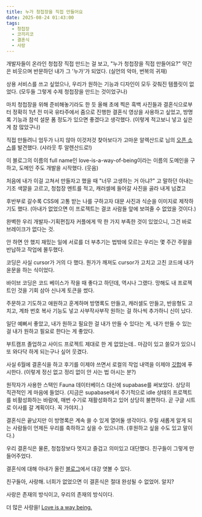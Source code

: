 ```yaml
---
title: 누가 청첩장을 직접 만들어요
date: 2025-08-24 01:43:00
tags:
  - 청첩장
  - 코끼리코
  - 결혼식
  - 사랑
---
```


개발자들이 온라인 청첩장 직접 만드는 걸 보고,
"누가 청첩장을 직접 만들어요?"
약간은 비웃으며 반문하던 내가
그 '누가'가 되었다.
(실언의 악마, 번복의 귀재)

상용 서비스를 쓰고 싶었으나, 우리가 원하는 기능과 디자인이 모두 갖춰진 템플릿이 없었다.
(모두들 그렇게 수제 청첩장을 만드는 것이었구나)

마치 청첩장을 위해 준비해놓기라도 한 듯 올해 초에 찍은 흑백 사진들과
결혼식으로부터 정확히 1년 전 미국 유타주에서 줌으로 진행한 결혼식 영상을 사용하고 싶었고,
방명록 기능과 참석 설문 폼 정도가 있으면 좋겠다고 생각했다.
(이렇게 적고보니 넣고 싶은 게 참 많았구나)

직접 만들려니 엄두가 나지 않아 이것저것 찾아보다가
고마운 알렉산드로 님의 [오픈 소스](https://github.com/alejandroclose/bodon)를 발견했다.
(샤라웃 투 알렌산드로!)

이 블로그의 이름의 full name인 love-is-a-way-of-being이라는 이름의 도메인을 구하고,
도메인 주도 개발을 시작했다. (웃음)

처음에 내가 이걸 고쳐서 만들자고 했을 때
"너무 고생하는 거 아냐?"
고 말하던 아내는 기조 색깔을 고르고, 청첩장 멘트를 적고, 캐러셀에 들어갈 사진을 골라 내게 넘겼고

후반부로 갈수록 CSS에 고통 받는 나를 구하고자 대문 사진과 식순을 이미지로 제작하기도 했다.
(아내가 없었으면 이 프로젝트는 결코 사람들 앞에 보여줄 수 없었을 것이다.)

완벽한 우리 개발자-기획편집자 커플에게 딱 한 가지 부족한 것이 있었으니,
그건 바로 브레이크가 없다는 것.

안 하면 안 했지 재밌는 일에 서로를 더 부추기는 법밖에 모르는 우리는
몇 주간 주말을 반납하고 작업에 몰두했다.

코딩은 사실 cursor가 거의 다 했다.
뭔가가 깨져도 cursor가 고치고 고친 코드에 내가 윤문을 하는 식이었다.

바이브 코딩은 코드 베이스가 작을 때 좋다고 하던데, 역시나 그랬다.
망해도 내 프로젝트인 것을 기회 삼아 신나게 토큰을 썼다.

주문하고 기도하고 애원하고 훈계하며
방명록도 만들고, 캐러셀도 만들고, 반응형도 고치고, 계좌 번호 복사 기능도 넣고
사부작사부작 원하는 걸 하나씩 추가하니 신이 났다.

일단 예뻐서 좋았고,
내가 원하고 필요한 걸 내가 만들 수 있다는 게,
내가 만들 수 있는 걸 내가 원하고 필요로 한다는 게 좋았다.

부트캠프 졸업하고 사이드 프로젝트 제대로 한 게 없었는데..
마감이 있고 쓸모가 있으니 또 와다닥 하게 되는구나 싶어 웃겼다.

사실 6월에 결혼식을 하고 후기를 이제야 쓰면서
로컬의 작업 내역을 이제야 [깃헙](https://github.com/anniemon/bodon)에 푸시한다.
(이렇게 정신 없고 정리 없이 안 사는 법 아시는 분?)

원작자가 사용한 스택인 Fauna 데이터베이스 대신에 supabase를 써보았다.
상당히 직관적인 게 마음에 들었다.
(지금은 supabase에서 주기적으로 idle 상태의 프로젝트를 비활성화하는 바람에, 매번 수기로 재활성화하고 있어 상당히 불편하다.
곧 구글 시트로 이사를 갈 계획이다. 꼭 가야지..)

결혼식은 끝났지만 이 방명록은 계속 쓸 수 있게 열어둘 생각이다.
우릴 새롭게 알게 되는 사람들이 언제든 우리를 축하하고 싶을 수 있으니까.
(후원하고 싶을 수도 있고 말이다.)

우리 결혼식은 물론, 청첩장보다 멋지고 즐겁고 의미있고 대단했다.
친구들이 그렇게 만들어주었다.

결혼식에 대해 아내가 올린 [블로그](https://yooreru.com/2025/08/03/%ea%b2%b0%ed%98%bc-1%ec%a3%bc%eb%85%84-%ed%96%89%ec%82%ac%eb%a1%9c-%ea%b2%b0%ed%98%bc%ec%8b%9d%ec%9d%84-%ed%95%98%eb%8b%a4/)에서 대강 엿볼 수 있다.

친구들아, 사랑해.
너희가 없었으면 이 결혼식은 절대 완성될 수 없었어. 알지?

사랑은 존재의 방식이고,
우리의 존재의 방식이다.

더 많은 사랑을!
[Love is a way being.](https://love-is-a-way-of-being.netlify.app/)
